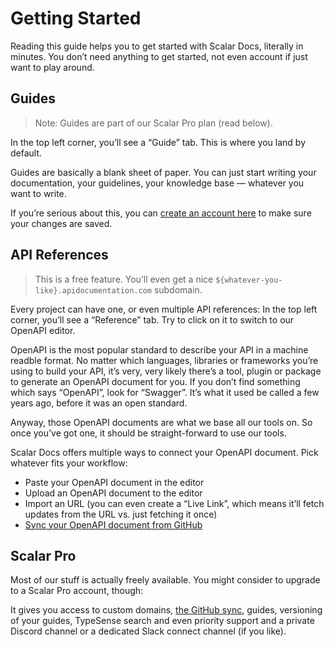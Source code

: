 # Getting Started

Reading this guide helps you to get started with Scalar Docs, literally in minutes. You don’t need anything to get started, not even account if just want to play around.

## Guides

> Note: Guides are part of our Scalar Pro plan (read below).

In the top left corner, you’ll see a “Guide” tab. This is where you land by default.

Guides are basically a blank sheet of paper. You can just start writing your documentation, your guidelines, your knowledge base — whatever you want to write.

If you’re serious about this, you can [create an account here](https://docs.scalar.com/register) to make sure your changes are saved.

## API References

> This is a free feature. You’ll even get a nice `${whatever-you-like}.apidocumentation.com` subdomain.

Every project can have one, or even multiple API references: In the top left corner, you’ll see a “Reference” tab. Try to click on it to switch to our OpenAPI editor.

OpenAPI is the most popular standard to describe your API in a machine readble format. No matter which languages, libraries or frameworks you’re using to build your API, it’s very, very likely there’s a tool, plugin or package to generate an OpenAPI document for you. If you don’t find something which says “OpenAPI”, look for “Swagger”. It’s what it used be called a few years ago, before it was an open standard.

Anyway, those OpenAPI documents are what we base all our tools on. So once you’ve got one, it should be straight-forward to use our tools.

Scalar Docs offers multiple ways to connect your OpenAPI document. Pick whatever fits your workflow:

- Paste your OpenAPI document in the editor
- Upload an OpenAPI document to the editor
- Import an URL (you can even create a “Live Link”, which means it’ll fetch updates from the URL vs. just fetching it once)
- [Sync your OpenAPI document from GitHub](/scalar/docs/markdown-sync)

## Scalar Pro

Most of our stuff is actually freely available. You might consider to upgrade to a Scalar Pro account, though:

It gives you access to custom domains, [the GitHub sync](/scalar/docs/markdown-sync), guides, versioning of your guides, TypeSense search and even priority support and a private Discord channel or a dedicated Slack connect channel (if you like).
